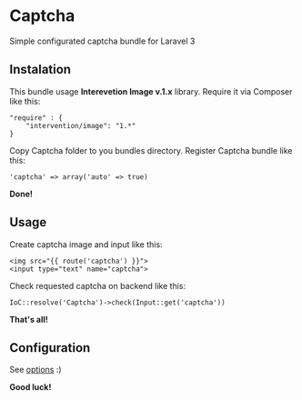 # Captcha
Simple configurated captcha bundle for Laravel 3

Instalation
-----------
This bundle usage **Interevetion Image v.1.x** library.
Require it via Composer like this:

    "require" : {
    	"intervention/image": "1.*"
    }

Copy Captcha folder to you bundles directory.
Register Captcha bundle like this:

    'captcha' => array('auto' => true)

**Done!**

Usage
-----
Create captcha image and input like this:

    <img src="{{ route('captcha') }}">
    <input type="text" name="captcha">
    
Check  requested captcha on backend like this:

    IoC::resolve('Captcha')->check(Input::get('captcha'))

**That's all!**

Configuration
-------------

See [options](https://github.com/qwertukg/Captcha/blob/master/Captcha/config/options.php) :)

**Good luck!**